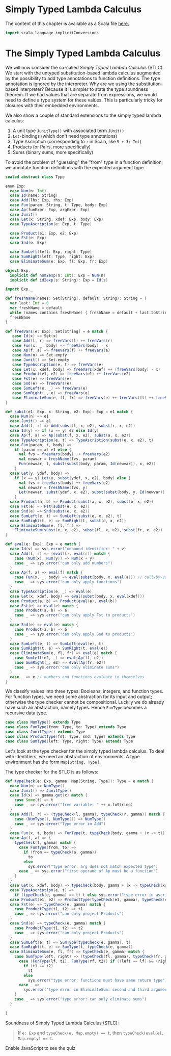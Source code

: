 # Simply Typed Lambda Calculus

The content of this chapter is available as a Scala file [here.](./stlc.scala)

```scala mdoc:invisible
import scala.language.implicitConversions
```

The Simply Typed Lambda Calculus
================================

We will now consider the so-called _Simply Typed Lambda Calculus_ (STLC).
We start with the untyped substitution-based lambda calculus augmented by the possibility to add type annotations to function definitions.
The type annotation is ignored by the interpreter.
Why are we using the substitution-based interpreter? Because it is simpler to state the type soundness
theorem. If we had values that are separate from expressions, we would need to define a type system for
these values. This is particularly tricky for closures with their embedded environments.

We also show a couple of standard extensions to the simply typed lambda calculus:

  1. A unit type `JunitType()` with associated term `JUnit()`
  2. `Let`-bindings (which don't need type annotations)
  3. Type Ascription (corresponding to `:` in Scala, like `5 + 3: Int`)
  4. Products (or Pairs, more specifically)
  5. Sums (binary sums, more specifically)

To avoid the problem of "guessing" the "from" type in a function definition, we annotate
function definitions with the expected argument type.

```scala mdoc
sealed abstract class Type

enum Exp:
  case Num(n: Int)
  case Id(name: String)
  case Add(lhs: Exp, rhs: Exp)
  case Fun(param: String, t: Type, body: Exp)
  case Ap(funExpr: Exp, argExpr: Exp)
  case Junit()
  case Let(x: String, xdef: Exp, body: Exp)
  case TypeAscription(e: Exp, t: Type)

  case Product(e1: Exp, e2: Exp)
  case Fst(e: Exp)
  case Snd(e: Exp)

  case SumLeft(left: Exp, right: Type)
  case SumRight(left: Type, right: Exp)
  case EliminateSum(e: Exp, fl: Exp, fr: Exp)

object Exp:
  implicit def num2exp(n: Int): Exp = Num(n)
  implicit def id2exp(s: String): Exp = Id(s)

import Exp._

def freshName(names: Set[String], default: String): String = {
  var last: Int = 0
  var freshName = default
  while (names contains freshName) { freshName = default + last.toString; last += 1; }
  freshName
}

def freeVars(e: Exp): Set[String] = e match {
   case Id(x) => Set(x)
   case Add(l, r) => freeVars(l) ++ freeVars(r)
   case Fun(x, _, body) => freeVars(body) - x
   case Ap(f, a) => freeVars(f) ++ freeVars(a)
   case Num(n) => Set.empty
   case Junit() => Set.empty
   case TypeAscription(e, t) => freeVars(e)
   case Let(x, xdef, body) => freeVars(xdef) ++ (freeVars(body) - x)
   case Product(e1, e2) => freeVars(e1) ++ freeVars(e2)
   case Fst(e) => freeVars(e)
   case Snd(e) => freeVars(e)
   case SumLeft(e, _) => freeVars(e)
   case SumRight(_, e) => freeVars(e)
   case EliminateSum(e, fl, fr) => freeVars(e) ++ freeVars(fl) ++ freeVars(fr)
}

def subst(e1: Exp, x: String, e2: Exp): Exp = e1 match {
  case Num(n) => e1
  case Junit() => e1
  case Add(l, r) => Add(subst(l, x, e2), subst(r, x, e2))
  case Id(y) => if (x == y) e2 else Id(y)
  case Ap(f, a) => Ap(subst(f, x, e2), subst(a, x, e2))
  case TypeAscription(e, t) => TypeAscription(subst(e, x, e2), t)
  case Fun(param, t, body) =>
    if (param == x) e1 else {
      val fvs = freeVars(body) ++ freeVars(e2)
      val newvar = freshName(fvs, param)
      Fun(newvar, t, subst(subst(body, param, Id(newvar)), x, e2))
    }
  case Let(y, ydef, body) =>
    if (x == y) Let(y, subst(ydef, x, e2), body) else {
      val fvs = freeVars(body) ++ freeVars(e2)
      val newvar = freshName(fvs, y)
      Let(newvar, subst(ydef, x, e2), subst(subst(body, y, Id(newvar)), x, e2))
    }
  case Product(a, b) => Product(subst(a, x, e2), subst(b, x, e2))
  case Fst(e) => Fst(subst(e, x, e2))
  case Snd(e) => Snd(subst(e, x, e2))
  case SumLeft(e, t) => SumLeft(subst(e, x, e2), t)
  case SumRight(t, e) => SumRight(t, subst(e, x, e2))
  case EliminateSum(e, fl, fr) =>
    EliminateSum(subst(e, x, e2), subst(fl, x, e2), subst(fr, x, e2))
}

def eval(e: Exp): Exp = e match {
  case Id(v) => sys.error("unbound identifier: " + v)
  case Add(l, r) => (eval(l), eval(r)) match {
    case (Num(x), Num(y)) => Num(x + y)
    case _ => sys.error("can only add numbers")
  }
  case Ap(f, a) => eval(f) match {
    case Fun(x, _, body) => eval(subst(body, x, eval(a))) // call-by-value
    case _ => sys.error("can only apply functions")
  }
  case TypeAscription(e, _) => eval(e)
  case Let(x, xdef, body) => eval(subst(body, x, eval(xdef)))
  case Product(a, b) => Product(eval(a), eval(b))
  case Fst(e) => eval(e) match {
    case Product(a, b) => a
    case _ => sys.error("can only apply Fst to products")
  }
  case Snd(e) => eval(e) match {
    case Product(a, b) => b
    case _ => sys.error("can only apply Snd to products")
  }
  case SumLeft(e, t) => SumLeft(eval(e), t)
  case SumRight(t, e) => SumRight(t, eval(e))
  case EliminateSum(e, fl, fr) => eval(e) match {
    case SumLeft(e2, _) => eval(Ap(fl, e2))
    case SumRight(_, e2) => eval(Ap(fr, e2))
    case _ => sys.error("can only eliminate sums")
  }
  case _ => e // numbers and functions evaluate to themselves
}
```

We classify values into three types: Booleans, integers, and function types. For function types, we need some abstraction for its input
and output; otherwise the type checker cannot be compositional. Luckily we do already have such an abstraction, namely types.
Hence ``FunType`` becomes a recursive data type.

```scala mdoc
case class NumType() extends Type
case class FunType(from: Type, to: Type) extends Type
case class JunitType() extends Type
case class ProductType(fst: Type, snd: Type) extends Type
case class SumType(left: Type, right: Type) extends Type
```

Let's look at the type checker for the simply typed lambda calculus. To deal with identifiers,
we need an abstraction of environments. A type environment has the form ``Map[String, Type]``.

The type checker for the STLC is as follows:

```scala mdoc
def typeCheck(e: Exp, gamma: Map[String, Type]): Type = e match {
  case Num(n) => NumType()
  case Junit() => JunitType()
  case Id(x) => gamma.get(x) match {
    case Some(t) => t
    case _ => sys.error("free variable: " ++ x.toString)
  }
  case Add(l, r) => (typeCheck(l, gamma), typeCheck(r, gamma)) match {
    case (NumType(), NumType()) => NumType()
    case _ => sys.error("Type error in Add")
  }
  case Fun(x, t, body) => FunType(t, typeCheck(body, gamma + (x -> t)))
  case Ap(f, a) => {
    typeCheck(f, gamma) match {
      case FunType(from, to) =>
        if (from == typeCheck(a, gamma))
          to
        else
          sys.error("type error: arg does not match expected type")
      case _ => sys.error("first operand of Ap must be a function")
    }
  }
  case Let(x, xdef, body) => typeCheck(body, gamma + (x -> typeCheck(xdef, gamma)))
  case TypeAscription(e, t) =>
    if (typeCheck(e, gamma) == t) t else sys.error("type error in ascription")
  case Product(e1, e2) => ProductType(typeCheck(e1, gamma), typeCheck(e2, gamma))
  case Fst(e) => typeCheck(e, gamma) match {
    case ProductType(t1, t2) => t1
    case _ => sys.error("can only project Products")
  }
  case Snd(e) => typeCheck(e, gamma) match {
    case ProductType(t1, t2) => t2
    case _ => sys.error("can only project Products")
  }
  case SumLeft(e, t) => SumType(typeCheck(e, gamma), t)
  case SumRight(t, e) => SumType(t, typeCheck(e, gamma))
  case EliminateSum(e, fl, fr) => typeCheck(e, gamma) match {
    case SumType(left, right) => (typeCheck(fl, gamma), typeCheck(fr, gamma)) match {
      case (FunType(lf, t1), FunType(rf, t2)) if ((left == lf) && (right == rf)) =>
        if (t1 == t2)
          t1
        else
          sys.error("type error: functions must have same return type")
      case _ =>
        sys.error("type error in EliminateSum: second and third argument must be functions")
    }
    case _ => sys.error("type error: can only eliminate sums")
  }

}
```

Soundness of Simply Typed Lambda Calculus (STLC):

> If `e: Exp` and `typeCheck(e, Map.empty) == t`, then `typeCheck(eval(e), Map.empty) == t`.

<!-- prevent questionnaire from showing up if there is no javascript enabled-->
<noscript><style>questionnaire { display: none; }</style></noscript>
<!-- warning for user - feel free to leave out or customize -->
<noscript><div>Enable JavaScript to see the quiz</div></noscript>

<questionnaire language="en">
  <question type="singlechoice">
    What is the overall type of the following expression?
    <pre><code class="language-scala">
  Fun("x", NumType(), Product(5, Add(3, "x")))  
    </code></pre>
    <distractor>
      <pre><code class="language-scala">
  FunType(NumType(), NumType())
      </code></pre>
      <explanation>The return type is a product.</explanation>
    </distractor>
    <distractor>
      <pre><code class="language-scala">
  ProductType(NumType(), NumType())
      </code></pre>
      <explanation>This is only the return type of the function.</explanation>
    </distractor>
    <solution>
      <pre><code class="language-scala">
  FunType(NumType(),
          ProductType(NumType(), NumType()))
      </code></pre>
    </solution>
    <distractor>
      <pre><code class="language-scala">
  NumType()
      </code></pre>
      <explanation>This is only the input type of the function.</explanation>
    </distractor>
  </question>
  <question type="singlechoice">
    What is the overall type of the following expression?
    <pre><code class="language-scala">
  EliminateSum(SumLeft(3, JunitType()),
               Fun("x", NumType(), "x"),
               Fun("x", JunitType(), 0))
    </code></pre>
    <distractor>
      <code class="language-scala">
      JunitType()
      </code>
      <explanation>This is the type of the right-hand side of the sum type.</explanation>
    </distractor>
    <solution>
      <code class="language-scala">
      NumType()
      </code>
    </solution>
    <distractor>
      <code class="language-scala">
      SumType(NumType(), JunitType())
      </code>
      <explanation>This is the type of the scrutinee.</explanation>
    </distractor>
    <distractor>
      <code class="language-scala">
      FunType(NumType(), NumType())
      </code>
      <explanation>This is the type of the whole left branch. The type of the elimination is the common return type of the branches.</explanation>
    </distractor>
  </question>
</questionnaire>
